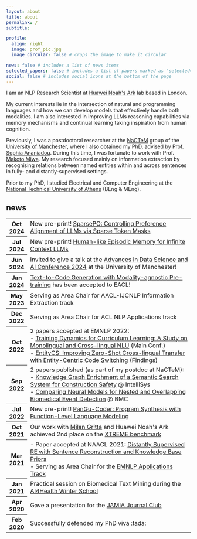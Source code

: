 ```yaml
---
layout: about
title: about
permalink: /
subtitle: 

profile:
  align: right
  image: prof_pic.jpg
  image_circular: false # crops the image to make it circular

news: false # includes a list of news items
selected_papers: false # includes a list of papers marked as "selected={true}"
social: false # includes social icons at the bottom of the page
---
```



I am an NLP Research Scientist at [Huawei Noah's Ark](https://www.noahlab.com.hk/#/home) lab based in London.

My current interests lie in the intersection of natural and programming languages and how we can develop models that effectively handle both modalities. I am also interested in improving LLMs reasoning capabilities via memory mechanisms and continual learning taking inspiration from human cognition.

Previously, I was a postdoctoral researcher at the [NaCTeM](http://www.nactem.ac.uk/) group of the [University of Manchester](https://www.cs.manchester.ac.uk/), where I also obtained my PhD, advised by Prof. [Sophia Ananiadou](http://www.nactem.ac.uk/staff/sophia.ananiadou). During this time, I was fortunate to work with Prof. [Makoto Miwa](https://www.toyota-ti.ac.jp/Lab/Denshi/COIN/people/makoto.miwa/). My research focused mainly on information extraction by recognising relations between named entities within and across sentences in fully- and distantly-supervised settings.

Prior to my PhD, I studied Electrical and Computer Engineering at the [National Technical University of Athens](https://www.ece.ntua.gr/en) (BEng & MEng).

## news

<table class="table table-sm table-borderless">

<tr>
  <th style="width:10%">Oct 2024</th>
  <td>
  New pre-print! <a href="https://arxiv.org/abs/2410.05102">SparsePO: Controlling Preference Alignment of LLMs via Sparse Token Masks</a>
  </td>
</tr>

<tr>
  <th style="width:10%">Jul 2024</th>
  <td>
  New pre-print! <a href="https://arxiv.org/abs/2407.09450">Human-like Episodic Memory for Infinite Context LLMs</a>
  </td>
</tr>

<tr>
  <th style="width:10%">Jun 2024</th>
  <td>
  Invited to give a talk at the <a href="https://www.idsai.manchester.ac.uk/connect/events/conference/idsai-conference-2024/">Advances in Data Science and AI Conference 2024</a> at the University of Manchester!
  </td>
</tr>

<tr>
  <th style="width:10%">Jan 2024</th>
  <td>
  <a href="https://aclanthology.org/2024.eacl-long.72/">Text-to-Code Generation with Modality-agnostic Pre-training</a> has been accepted to EACL!
  </td>
</tr>

<tr>
  <th style="width:10%">May 2023</th>
  <td>
  Serving as Area Chair for AACL-IJCNLP Information Extraction track
  </td>
</tr>

<tr>
  <th style="width:10%">Dec 2022</th>
  <td>
  Serving as Area Chair for ACL NLP Applications track
  </td>
</tr>

<tr>
  <th style="width:10%">Oct 2022</th>
  <td>
  2 papers accepted at EMNLP 2022: <br>  
  - <a href="https://aclanthology.org/2022.emnlp-main.167/">Training Dynamics for Curriculum Learning: A Study on Monolingual and Cross-lingual NLU</a> (Main Conf.)<br>
  - <a href="https://aclanthology.org/2022.findings-emnlp.499/">EntityCS: Improving Zero-Shot Cross-lingual Transfer with Entity-Centric Code Switching</a> (Findings)
  </td>
</tr>

<tr>
  <th style="width:10%">Sep 2022</th>
  <td>
  2 papers published (as part of my postdoc at NaCTeM):<br>  
  - <a href="https://link.springer.com/chapter/10.1007/978-3-031-16075-2_3">Knowledge Graph Enrichment of a Semantic Search System for Construction Safety</a> @ IntelliSys<br>
  - <a href="https://libkey.io/libraries/812/pmid/35655127">Comparing Neural Models for Nested and Overlapping Biomedical Event Detection</a> @ BMC
  </td>
</tr>

<tr>
  <th style="width:10%">Jul 2022</th>
  <td>
  New pre-print! <a href="https://arxiv.org/abs/2207.11280">PanGu-Coder: Program Synthesis with Function-Level Language Modeling</a>
  </td>
</tr>

<tr>
  <th style="width:10%">Oct 2021</th>
  <td>
  Our work with <a href="https://uk.linkedin.com/in/milangritta">Milan Gritta</a> and Huawei Noah's Ark achieved 2nd place on the <a href="https://sites.research.google/xtreme">XTREME benchmark</a>
  </td>
</tr>

<tr>
  <th style="width:10%">Mar 2021</th>
  <td>
  - Paper accepted at NAACL 2021: <a href="https://arxiv.org/abs/2104.08225">Distantly Supervised RE with Sentence Reconstruction and Knowledge Base Priors</a><br>  
  - Serving as Area Chair for the <a href="https://2021.emnlp.org/organizers/senior-program-committee">EMNLP Applications Track</a>
  </td>
</tr>

<tr>
  <th style="width:10%">Jan 2021</th>
  <td>
 Practical session on Biomedical Text Mining during the <a href="https://ai4healthschool.org/practical-sessions/">AI4Health Winter School</a>
  </td>
</tr>

<tr>
  <th style="width:10%">Apr 2020</th>
  <td>
  Gave a presentation for the <a href="https://www.amia.org/education/live-webinars/2020-april-jamia-journal-club-webinar">JAMIA Journal Club</a>
  </td>
</tr>

<tr>
  <th style="width:10%">Feb 2020</th>
  <td>
  Successfully defended my PhD viva :tada:
  </td>
</tr>
